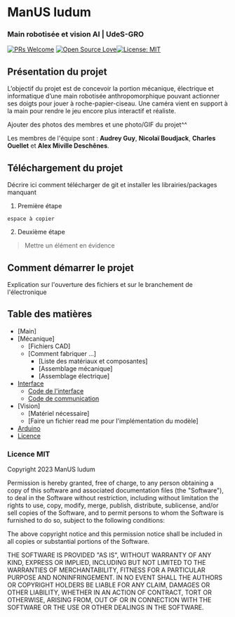 ﻿# ManUS ludum

### Main robotisée et vision AI | UdeS-GRO
[![PRs Welcome](https://img.shields.io/badge/PRs-welcome-brightgreen.svg?style=flat-square)](http://makeapullrequest.com) [![Open Source Love](https://badges.frapsoft.com/os/v1/open-source.svg?v=103)](https://github.com/ellerbrock/open-source-badges/)[![License: MIT](https://img.shields.io/badge/License-MIT-yellow.svg)](https://opensource.org/licenses/MIT)

## Présentation du projet
L’objectif du projet est de concevoir la portion mécanique, électrique et informatique d’une main robotisée anthropomorphique pouvant actionner ses doigts pour jouer à roche-papier-ciseau. Une caméra vient en support à la main pour rendre le jeu encore plus interactif et réaliste.

Ajouter des photos des membres et une photo/GIF du projet^^
    
Les membres de l'équipe sont : <strong>Audrey Guy</strong>, <strong>Nicolaï Boudjack</strong>, <strong>Charles Ouellet</strong> et <strong>Alex Miville Deschênes</strong>.

## Téléchargement du projet
Décrire ici comment télécharger de git et installer les librairies/packages manquant

1. Première étape
 ```
 espace à copier
 ```
2. Deuxième étape

> Mettre un élément en évidence

## Comment démarrer le projet
Explication sur l'ouverture des fichiers et sur le branchement de l'électronique

## Table des matières
* [Main]
* [Mécanique]
	* [Fichiers CAD]
	* [Comment fabriquer ...]
		* [Liste des matériaux et composantes]
		* [Assemblage mécanique]
		* [Assemblage électrique]
* [Interface](/Interface%20Jeux#manUS-ludum)
	* [Code de l'interface](/Interface%20Jeux/README.md#Comment-démarrer-linterface)
	* [Code de communication](/Interface%20Jeux/README.md#Comment-fonctionne-la-communication)
* [Vision]
	* [Matériel nécessaire]
	* [Faire un fichier read me pour l'implémentation du modèle]  
* [Arduino](/Arduino_OpenCR#manUS-ludum)
* [Licence](/README.md#L43)

### Licence MIT
Copyright 2023 ManUS ludum

Permission is hereby granted, free of charge, to any person obtaining a copy of this software and associated documentation files (the "Software"), to deal in the Software without restriction, including without limitation the rights to use, copy, modify, merge, publish, distribute, sublicense, and/or sell copies of the Software, and to permit persons to whom the Software is furnished to do so, subject to the following conditions:

The above copyright notice and this permission notice shall be included in all copies or substantial portions of the Software.

THE SOFTWARE IS PROVIDED "AS IS", WITHOUT WARRANTY OF ANY KIND, EXPRESS OR IMPLIED, INCLUDING BUT NOT LIMITED TO THE WARRANTIES OF MERCHANTABILITY, FITNESS FOR A PARTICULAR PURPOSE AND NONINFRINGEMENT. IN NO EVENT SHALL THE AUTHORS OR COPYRIGHT HOLDERS BE LIABLE FOR ANY CLAIM, DAMAGES OR OTHER LIABILITY, WHETHER IN AN ACTION OF CONTRACT, TORT OR OTHERWISE, ARISING FROM, OUT OF OR IN CONNECTION WITH THE SOFTWARE OR THE USE OR OTHER DEALINGS IN THE SOFTWARE.
